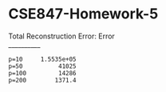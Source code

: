 # CSE847-Homework-5

Total Reconstruction Error:
               Error   
             __________

    p=10     1.5535e+05
    p=50          41025
    p=100         14286
    p=200        1371.4
